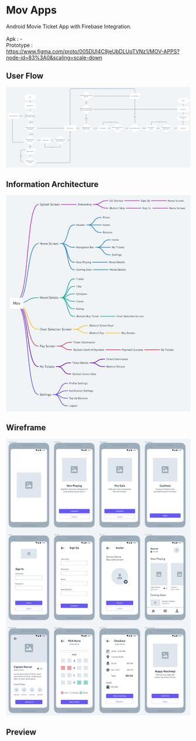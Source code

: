 # Mov Apps
Android Movie Ticket App with Firebase Integration. <br> <br>
Apk : - <br>
Prototype : https://www.figma.com/proto/005DUI4C9jeUbDLUqTVNz1/MOV-APPS?node-id=83%3A0&scaling=scale-down

## User Flow
![Image description](https://github.com/baziyad48/Mov_Apps/blob/master/app/src/main/res/user_flow.png)

## Information Architecture
![Image description](https://github.com/baziyad48/Mov_Apps/blob/master/app/src/main/res/information_architecture.png)

## Wireframe
![Image description](https://github.com/baziyad48/Mov_Apps/blob/master/app/src/main/res/wireframe.png)

## Preview
